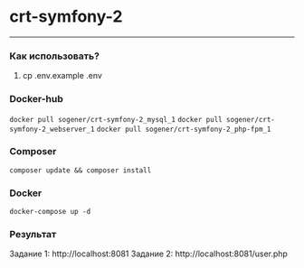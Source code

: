 # crt-symfony-2
___

### Как использовать?

1. cp .env.example .env

### Docker-hub

`docker pull sogener/crt-symfony-2_mysql_1`
`docker pull sogener/crt-symfony-2_webserver_1`
`docker pull sogener/crt-symfony-2_php-fpm_1`

### Composer

`composer update && composer install`

### Docker

`docker-compose up -d`

### Результат

Задание 1: http://localhost:8081
Задание 2: http://localhost:8081/user.php
